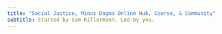 ```yaml
---
title: "Social Justice, Minus Dogma Online Hub, Course, & Community"
subtitle: Started by Sam Killermann. Led by you.
---
```


